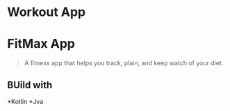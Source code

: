# Workout App
#  FitMax App
> A fitness app that helps you track, plain, and keep watch of your diet.
## BUild with
*Kotlin
*Jva


